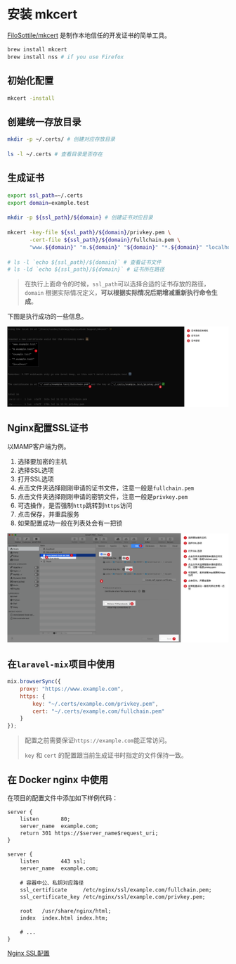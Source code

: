 # 安装 mkcert

[FiloSottile/mkcert](https://github.com/FiloSottile/mkcert) 是制作本地信任的开发证书的简单工具。

```bash
brew install mkcert
brew install nss # if you use Firefox
```
## 初始化配置

```bash
mkcert -install
```

## 创建统一存放目录

```bash
mkdir -p ~/.certs/ # 创建对应存放目录

ls -l ~/.certs # 查看目录是否存在
```

## 生成证书

```bash
export ssl_path=~/.certs
export domain=example.test

mkdir -p ${ssl_path}/${domain} # 创建证书对应目录

mkcert -key-file ${ssl_path}/${domain}/privkey.pem \
       -cert-file ${ssl_path}/${domain}/fullchain.pem \
       "www.${domain}" "m.${domain}" "${domain}" "*.${domain}" "localhost"

# ls -l `echo ${ssl_path}/${domain}` # 查看证书文件
# ls -ld `echo ${ssl_path}/${domain}` # 证书所在路径
```

> 在执行上面命令的时候，`ssl_path`可以选择合适的证书存放的路径，`domain` 根据实际情况定义，**可以根据实际情况后期增减重新执行命令生成**。

下图是执行成功的一些信息。

![mkcert notification message](images/mkcert/notification-message.jpeg)


## Nginx配置SSL证书

以MAMP客户端为例。

1. 选择要加密的主机
2. 选择SSL选项
3. 打开SSL选项
4. 点击文件夹选择刚刚申请的证书文件，注意一般是`fullchain.pem`
5. 点击文件夹选择刚刚申请的密钥文件，注意一般是`privkey.pem`
6. 可选操作，是否强制`http`跳转到`https`访问
7. 点击保存，并重启服务
8. 如果配置成功一般在列表处会有一把锁

![mkcert notification message](images/mkcert/mamp-apply-ssl-to-protected-website.png)


## 在`laravel-mix`项目中使用

```js
mix.browserSync({
    proxy: "https://www.example.com",
    https: {
        key: "~/.certs/example.com/privkey.pem",
        cert: "~/.certs/example.com/fullchain.pem"
    }
});
```

> 配置之前需要保证`https://example.com`能正常访问。
>
> `key` 和 `cert` 的配置跟当前生成证书时指定的文件保持一致。

## 在 Docker nginx 中使用

在项目的配置文件中添加如下样例代码：

```nginx
server {
    listen       80;
    server_name  example.com;
    return 301 https://$server_name$request_uri;
}

server {
    listen       443 ssl;
    server_name  example.com;

    # 容器中公、私钥对应路径
    ssl_certificate     /etc/nginx/ssl/example.com/fullchain.pem;
    ssl_certificate_key /etc/nginx/ssl/example.com/privkey.pem;

    root   /usr/share/nginx/html;
    index  index.html index.htm;

    # ...
}
```

[Nginx SSL配置](https://ssl-config.mozilla.org/#server=nginx&version=1.17.7&config=intermediate&openssl=1.1.1k&ocsp=false&guideline=5.6)
